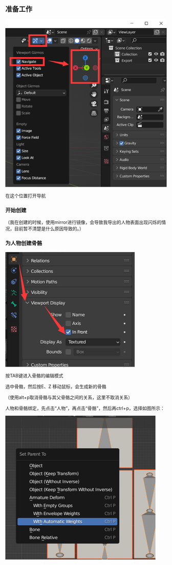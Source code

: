 ## **准备工作**

![](https://raw.githubusercontent.com/Ninot1Quyi/Typora-s-picture/master/img/image-20230124200249962.png)

在这个位置打开导航

###  开始创建

（我在创建的时候，使用mirror进行镜像，会导致我导出的人物表面出现闪烁的情况，目前暂不清楚是什么原因导致的。）

### 为人物创建骨骼

![](https://raw.githubusercontent.com/Ninot1Quyi/Typora-s-picture/master/img/image-20230124202440216.png)

按TAB键进入骨骼的编辑模式

选中骨骼，然后按E、Z 移动鼠标，会生成新的骨骼

（使用alt+p取消骨骼与其父骨骼之间的关系，这里不取消关系）



人物和骨骼绑定，先点击“人物”，再点击“骨骼”，然后再ctrl+p，选择如图所示：

![](https://raw.githubusercontent.com/Ninot1Quyi/Typora-s-picture/master/img/image-20230124210725254-1674615803212-6.png)



